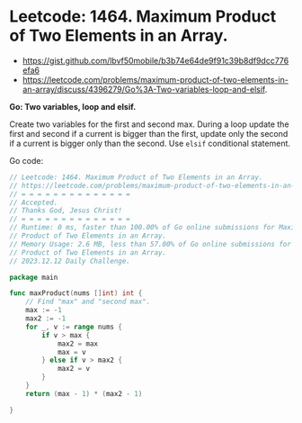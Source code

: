 # Leetcode: 1464. Maximum Product of Two Elements in an Array.

- https://gist.github.com/lbvf50mobile/b3b74e64de9f91c39b8df9dcc776efa6
- https://leetcode.com/problems/maximum-product-of-two-elements-in-an-array/discuss/4396279/Go%3A-Two-variables-loop-and-elsif.

**Go: Two variables, loop and elsif.**

Create two variables for the first and second max. During a loop update the
first and second if a current is bigger than the first, update only the second
if a current is bigger only than the second. Use `elsif` conditional
statement.

Go code:
```Go
// Leetcode: 1464. Maximum Product of Two Elements in an Array.
// https://leetcode.com/problems/maximum-product-of-two-elements-in-an-array
// = = = = = = = = = = = = = =
// Accepted.
// Thanks God, Jesus Christ!
// = = = = = = = = = = = = = =
// Runtime: 0 ms, faster than 100.00% of Go online submissions for Maximum
// Product of Two Elements in an Array.
// Memory Usage: 2.6 MB, less than 57.00% of Go online submissions for Maximum
// Product of Two Elements in an Array.
// 2023.12.12 Daily Challenge.

package main

func maxProduct(nums []int) int {
	// Find "max" and "second max".
	max := -1
	max2 := -1
	for _, v := range nums {
		if v > max {
			max2 = max
			max = v
		} else if v > max2 {
			max2 = v
		}
	}
	return (max - 1) * (max2 - 1)

}
```
